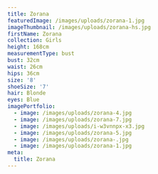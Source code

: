 ```yaml
---
title: Zorana
featuredImage: /images/uploads/zorana-1.jpg
imageThumbnail: /images/uploads/zorana-hs.jpg
firstName: Zorana
collection: Girls
height: 168cm
measurementType: bust
bust: 32cm
waist: 26cm
hips: 36cm
size: '8'
shoeSize: '7'
hair: Blonde
eyes: Blue
imagePortfolio:
  - image: /images/uploads/zorana-4.jpg
  - image: /images/uploads/zorana-7.jpg
  - image: /images/uploads/i-w3vnnpx-x3.jpg
  - image: /images/uploads/zorana-5.jpg
  - image: /images/uploads/zorana-.jpg
  - image: /images/uploads/zorana-1.jpg
meta:
  title: Zorana
---
```



